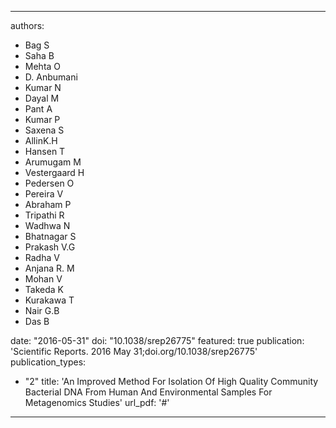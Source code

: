 
---
authors:
 - Bag S
 - Saha B
 - Mehta O
 - D. Anbumani
 - Kumar N
 - Dayal M
 - Pant A
 - Kumar P
 - Saxena S
 - AllinK.H
 - Hansen T
 - Arumugam M
 - Vestergaard H
 - Pedersen O
 - Pereira V
 - Abraham P
 - Tripathi R
 - Wadhwa N
 - Bhatnagar S
 - Prakash V.G
 - Radha V
 - Anjana R. M
 - Mohan V
 - Takeda K
 - Kurakawa T
 - Nair G.B
 - Das B


date: "2016-05-31"
doi: "10.1038/srep26775"
featured: true
publication: 'Scientific Reports. 2016 May 31;doi.org/10.1038/srep26775'
publication_types:
- "2"
title: 'An Improved Method For Isolation Of High Quality Community Bacterial DNA From Human And Environmental Samples For Metagenomics Studies'
url_pdf: '#'
---
